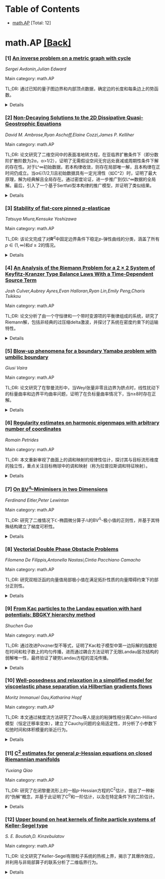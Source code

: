 <div id=toc></div>

# Table of Contents

- [math.AP](#math.AP) [Total: 12]


<div id='math.AP'></div>

# math.AP [[Back]](#toc)

### [1] [An inverse problem on a metric graph with cycle](https://arxiv.org/abs/2508.10121)
*Sergei Avdonin,Julian Edward*

Main category: math.AP

TL;DR: 通过已知的量子图边界和内部顶点数据，确定边的长度和每条边上的势函数。


<details>
  <summary>Details</summary>
Motivation: 研究量子图中如何通过有限的边界和内部顶点数据重构图的几何结构和势函数。

Method: 利用薛定谔型算子的特征值和特征函数的导数数据，结合Kirchhoff-Neumann条件，解析推导边的长度和势函数。

Result: 证明了通过边界和内部顶点的导数数据可以唯一确定边的长度和每条边上的势函数。

Conclusion: 该研究为量子图的逆问题提供了新的解析方法，扩展了相关领域的理论框架。

Abstract: Consider a quantum graph consisting of a ring with two attached edges, and
assume Kirchhoff-Neumann conditions hold at the internal vertices. Associated
to this graph is a Schr\"{o}dinger type operator $L=-\Delta +q(x)$ with
Dirichlet boundary conditions at the two boundary nodes. Let $\{ \omega_n^2, \
\varphi_n(x)\}$ be the eigenvalues and associated normalized eigenfunctions.
Let $v_1$ be a boundary vertex, and $v_2$ the adjacent internal vertex. Assume
we know the following data: $\{ \omega_n^2,\partial_x
\varphi_n(v_1),\partial_x\varphi_n(v_2)\}.$ Here $\partial_x\varphi_n(v_2)$
refers to an outward normal derivative at $v_2$ along one of the edges incident
to the other internal vertex. From this data we determine the following unknown
quantities: the lengths of edges and the potential functions on each edge.

</details>


### [2] [Non-Decaying Solutions to the 2D Dissipative Quasi-Geostrophic Equations](https://arxiv.org/abs/2508.10254)
*David M. Ambrose,Ryan Aschoff,Elaine Cozzi,James P. Kelliher*

Main category: math.AP

TL;DR: 论文研究了二维空间中的表面准地转方程，在亚临界扩散条件下（即分数阶扩散阶数为2α，α>1/2），证明了无需假设空间无穷远处衰减或周期性条件下解的存在性。对于L^∞初始数据，若本构律收敛，则存在局部唯一解，且本构律在正时间仍成立。当α∈(1/2,1]且初始数据具有一定光滑性（如C^2）时，证明了最大原理，解为经典解且全局存在。通过密度论证，进一步推广到仅L^∞数据的全局解。最后，引入了一个基于Sertfati型本构律的推广模型，并证明了类似结果。


<details>
  <summary>Details</summary>
Motivation: 研究表面准地转方程在亚临界扩散条件下的解的存在性与性质，特别是针对L^∞初始数据的情况，克服本构律不适用性的障碍。

Method: 通过分析分数阶扩散方程的性质，结合本构律的收敛条件，证明局部解的存在性；利用光滑初始数据的最大原理和密度论证，推广到全局解；最后引入Sertfati型本构律的推广模型。

Result: 证明了在亚临界扩散条件下，L^∞初始数据的局部唯一解存在性，光滑初始数据的全局经典解存在性，并通过密度论证推广到L^∞数据的全局解。推广模型也得到类似结果。

Conclusion: 论文成功解决了表面准地转方程在亚临界扩散条件下的解的存在性问题，并推广到更一般的本构律模型，为相关研究提供了理论支持。

Abstract: We consider the surface quasi-geostrophic equation in two spatial dimensions,
with subcritical diffusion (i.e. with fractional diffusion of order $2\alpha$
for $\alpha>\frac{1}{2}$.) We establish existence of solutions without assuming
either decay at spatial infinity or spatial periodicity. One obstacle is that
for $L^{\infty}$ data, the constitutive law may not be applicable, as Riesz
transforms are unbounded. However, for $L^{\infty}$ initial data for which the
constitutive law does converge, we demonstrate that there exists a unique
solution locally in time, and that the constitutive law continues to hold at
positive times. In the case that $\alpha\in(\frac{1}{2},1]$ and that the
initial data has some smoothness (specifically, if the data is in $C^{2}$), we
demonstrate a maximum principle and show that this unique solution is actually
classical and global in time. Then, a density argument allows us to show that
mild solutions with only $L^{\infty}$ data are also global in time, and also
possess this maximum principle. Finally, we introduce a related problem in
which we replace the usual constitutive law for the surface quasi-geostrophic
equation with a generalization of Sertfati type, and prove the same results for
this relaxed model.

</details>


### [3] [Stability of flat-core pinned p-elasticae](https://arxiv.org/abs/2508.10314)
*Tatsuya Miura,Kensuke Yoshizawa*

Main category: math.AP

TL;DR: 该论文完成了对$\mathbf{R}^d$中固定边界条件下稳定$p$-弹性曲线的分类，涵盖了所有$p\in(1,\infty)$和$d\geq2$的情况。


<details>
  <summary>Details</summary>
Motivation: 为了全面理解$p$-弹性曲线在固定边界条件下的稳定性，填补此前研究的空白。

Method: 通过分类方法分析$\mathbf{R}^d$中固定边界条件下的$p$-弹性曲线的稳定性。

Result: 完成了对所有$p\in(1,\infty)$和$d\geq2$情况下稳定$p$-弹性曲线的分类。

Conclusion: 该研究为$p$-弹性曲线的稳定性提供了完整的理论框架，扩展了相关领域的知识。

Abstract: We classify the stability of flat-core $p$-elasticae in $\mathbf{R}^d$
subject to the pinned boundary condition. Together with previous work, this
completes the classification of stable pinned $p$-elasticae in $\mathbf{R}^d$
for all $p\in(1,\infty)$ and $d\geq2$.

</details>


### [4] [An Analysis of the Riemann Problem for a $2 \times 2$ System of Keyfitz-Kranzer Type Balance Laws With a Time-Dependent Source Term](https://arxiv.org/abs/2508.10347)
*Josh Culver,Aubrey Ayres,Evan Halloran,Ryan Lin,Emily Peng,Charis Tsikkou*

Main category: math.AP

TL;DR: 论文分析了由一个守恒律和一个带时变源项的平衡律组成的系统，研究了Riemann解，包括非经典的过压缩delta激波，并探讨了系统在密度约束下的运输特性。


<details>
  <summary>Details</summary>
Motivation: 研究密度约束下的运输过程，为生物聚集、生态扩散、颗粒压实和交通拥堵等场景提供理论原型。

Method: 通过分析Riemann解的结构，包括非自相似解、真空状态和临界密度阈值，并结合数值模拟验证。

Result: 发现源项的显式时间依赖性导致自相似性破坏，解结构随时间变化，并通过Local Lax-Friedrichs方案数值验证。

Conclusion: 系统虽简单但能捕捉复杂运输过程的核心特征，为相关领域提供了理论支持。

Abstract: We consider a system consisting of one conservation law and one balance law
with a time-dependent source term, and provide a comprehensive analysis of
Riemann solutions, including the non-classical overcompressive delta shocks.
The minimal yet representative structure of the system captures essential
features of transport under density constraints and, despite its simplicity,
serves as a versatile prototype for crowd-limited transport processes across
diverse contexts, including biological aggregation, ecological dispersal,
granular compaction, and traffic congestion. In addition to non-self-similar
solutions mentioned above, the associated Riemann problem admits solution
structures that traverse vacuum states ($\rho = 0$) and the critical density
threshold ($\rho = \bar{\rho}$), where mobility vanishes and characteristic
speed degenerates. Moreover, the explicit time dependence in the source term
leads to the breakdown of self-similarity, resulting in distinct Riemann
solutions over successive time intervals and highlighting the dynamic nature of
the solution landscape. The theoretical findings are numerically confirmed
using the Local Lax-Friedrichs scheme.

</details>


### [5] [Blow-up phenomena for a boundary Yamabe problem with umbilic boundary](https://arxiv.org/abs/2508.10387)
*Giusi Vaira*

Main category: math.AP

TL;DR: 论文研究了在黎曼流形中，当Weyl张量非零且边界为脐点时，线性扰动下的标量曲率和边界平均曲率问题，证明了在负标量曲率情况下，当n≥8时存在正解。


<details>
  <summary>Details</summary>
Motivation: 探讨在特定几何条件下（Weyl张量非零且边界为脐点），标量曲率和边界平均曲率问题的线性扰动解的存在性。

Method: 采用线性扰动方法，结合黎曼流形的几何性质，分析负标量曲率情况下的解。

Result: 证明了在维度n≥8时，存在正解。

Conclusion: 在特定几何条件下，负标量曲率问题在较高维度下存在正解。

Abstract: We consider a linear perturbation of the classical geometric problem of
prescribing the scalar and the boundary mean curvature problem in a Riemannian
manifold with umbilic boundary provided the Weyl tensor is non-zero everywhere.
We will deal with the case of negative scalar curvature showing the existence
of a positive solutions when $n\geq 8$.

</details>


### [6] [Regularity estimates on harmonic eigenmaps with arbitrary number of coordinates](https://arxiv.org/abs/2508.10448)
*Romain Petrides*

Main category: math.AP

TL;DR: 本文重新审视了曲面上的调和映射的规律性估计，探讨其与目标流形维度的独立性，重点关注目标椭球中的调和映射（称为拉普拉斯调和特征映射）。


<details>
  <summary>Details</summary>
Motivation: 研究调和映射的规律性估计是否与目标流形维度无关，并探讨其在特征值优化中临界度量的应用。

Method: 主要研究目标椭球中的调和映射（拉普拉斯调和特征映射），并利用这些工具处理几乎临界度量的收敛性问题。

Result: 这些工具可用于通过（几乎调和）特征映射的Palais-Smale序列处理收敛性问题。

Conclusion: 这些研究为无限特征值组合临界点的一般规律性理论奠定了基础。

Abstract: We revisit the well-established regularity estimates on harmonic maps on
surfaces to question their independence with respect to the dimension of the
target manifold. We are mainly interested in harmonic maps into target
ellipsoids, that we call Laplace harmonic eigenmaps. These maps are related to
critical metrics in the context of eigenvalue optimization. The tools that we
gather here are useful to handle convergence of almost critical metrics via
Palais-Smale sequences of (almost harmonic) eigenmaps. They could also be a
preliminary step for a general regularity theory for critical points of
infinite combinations of eigenvalues.

</details>


### [7] [On $\mathrm{BV}^{\mathbb{A}}$-Minimisers in two Dimensions](https://arxiv.org/abs/2508.10508)
*Ferdinand Eitler,Peter Lewintan*

Main category: math.AP

TL;DR: 研究了二维情况下$\mathbb{C}$-椭圆微分算子$\mathbb{A}$的$\mathrm{BV}^{\mathbb{A}}$-极小值的正则性，并基于其特殊结构建立了梯度可积性。


<details>
  <summary>Details</summary>
Motivation: 探讨$\mathbb{C}$-椭圆微分算子$\mathbb{A}$在二维情况下极小值的正则性，填补相关理论空白。

Method: 利用$\mathbb{A}$的特殊结构，分析$\mathrm{BV}^{\mathbb{A}}$-极小值的性质。

Result: 在已知的（对称）梯度情况的椭圆范围内，建立了梯度可积性。

Conclusion: 研究揭示了$\mathbb{C}$-椭圆微分算子在二维情况下的正则性行为，为相关理论提供了支持。

Abstract: We investigate into the regularity of $\mathrm{BV}^{\mathbb{A}}$-minimisers
for $\mathbb{C}$-elliptic differential operators $\mathbb{A}$ in $2$
dimensions. Our studies strongly rely on the special structure of such
differential operators. The gradient integrability is established for the sharp
ellipticity range known from the (symmetric) gradient case.

</details>


### [8] [Vectorial Double Phase Obstacle Problems](https://arxiv.org/abs/2508.10690)
*Filomena De Filippis,Antonella Nastasi,Cintia Pacchiano Camacho*

Main category: math.AP

TL;DR: 研究双相泛函的向量值局部极小值在满足拓扑性质的向量障碍约束下的部分正则性。


<details>
  <summary>Details</summary>
Motivation: 探索在向量障碍约束下，双相泛函的向量值局部极小值的正则性行为。

Method: 分析满足特定拓扑性质的向量障碍约束下的双相泛函局部极小值。

Result: 证明了在适当条件下，向量值局部极小值具有部分正则性。

Conclusion: 在向量障碍约束下，双相泛函的局部极小值表现出部分正则性，为相关研究提供了理论基础。

Abstract: We investigate partial regularity for vector valued local minimizers of
double phase functionals, under vectorial obstacle type constraints satisfying
appropriate topological properties.

</details>


### [9] [From Kac particles to the Landau equation with hard potentials: BBGKY hierarchy method](https://arxiv.org/abs/2508.10697)
*Shuchen Guo*

Main category: math.AP

TL;DR: 通过改进Povzner型不等式，证明了Kac粒子模型中第一边际解的指数矩在时间和粒子数上的均匀传播，进而通过耦合方法证明了无限Landau层次结构的弱解唯一性，最终验证了硬势Landau方程的混沌传播。


<details>
  <summary>Details</summary>
Motivation: 研究硬势Landau方程的Kac粒子模型，旨在通过分析多粒子Liouville方程的解的性质，验证混沌传播现象。

Method: 使用改进的Povzner型不等式，分析第一边际解的指数矩传播，并通过耦合方法证明无限Landau层次结构的弱解唯一性。

Result: 证明了硬势Landau方程的混沌传播，并验证了弱解的唯一性。

Conclusion: 通过改进的不等式和耦合方法，成功验证了硬势Landau方程的混沌传播及其弱解的唯一性。

Abstract: We study the Kac particle model for the space-homogenous Landau equation with
hard potentials. By showing a sharper Povzner-type inequality, we obtain the
uniform-in-time and uniform-in-N propagation of exponential moment for the
first marginal of the solution of the many-particle Liouville equation. This
key property enables us to show the uniqueness of weak solutions of the
corresponding infinite Landau hierarchy by coupling method. As a result, we
prove the propagation of chaos for the Landau equation with hard potentials.

</details>


### [10] [Well-posedness and relaxation in a simplified model for viscoelastic phase separation via Hilbertian gradients flows](https://arxiv.org/abs/2508.10722)
*Moritz Immanuel Gau,Katharina Hopf*

Main category: math.AP

TL;DR: 本文通过梯度流方法研究了Zhou等人提出的粘弹性相分离Cahn-Hilliard模型（恒定迁移率变体），建立了Cauchy问题的全局适定性，并分析了小参数下松弛时间和体积模量的渐近行为。


<details>
  <summary>Details</summary>
Motivation: 研究粘弹性相分离的Cahn-Hilliard模型，解决其适定性问题，并探索不同参数尺度下的渐近行为。

Method: 采用时间增量最小化和广义收缩性估计，分析模型的梯度流解，并研究小参数对松弛时间和体积模量的影响。

Result: 证明了Cauchy问题对适度正则初始数据的全局适定性，并得到了弱-强类型的稳定性估计。在不同参数尺度下，模型退化为Cahn-Hilliard、质量守恒Allen-Cahn或粘性Cahn-Hilliard方程。

Conclusion: 通过克服驱动泛函的半凸性缺失问题，成功建立了模型的适定性，并揭示了参数尺度对模型行为的影响。

Abstract: This article is concerned with a gradient-flow approach to a Cahn-Hilliard
model for viscoelastic phase separation introduced by Zhou et al. (Phys. Rev.
E, 2006) in its variant with constant mobility. By means of time-incremental
minimisation and generalised contractivity estimates, we establish the global
well-posedness of the Cauchy problem for moderately regular initial data. For
general finite-energy data we obtain the existence of gradient-flow solutions
and a stability estimate of weak-strong type. We further study the asymptotic
behaviour for relaxation time and bulk modulus depending on a small parameter.
Depending on the scaling, we recover the Cahn-Hilliard, the mass-conserving
Allen-Cahn or the viscous Cahn-Hilliard equation. A challenge in the
well-posedness analysis is the failure of semiconvexity of the appropriate
driving functional, which is caused by a phase-dependence of the bulk modulus.

</details>


### [11] [$\mathrm{C}^2$ estimates for general $p$-Hessian equations on closed Riemannian manifolds](https://arxiv.org/abs/2508.10773)
*Yuxiang Qiao*

Main category: math.AP

TL;DR: 研究了在闭黎曼流形上的一般$p$-Hessian方程的$\mathrm{C}^2$估计，提出了一种新的“伪解”概念，并基于此证明了$\mathrm{C}^0$和一阶估计，以及在特定条件下的二阶估计。


<details>
  <summary>Details</summary>
Motivation: 克服闭流形上的限制，推广“$\mathcal{C}$-子解”概念，为一般$p$-Hessian方程提供更广泛的解估计方法。

Method: 引入“伪解”概念，基于伪解证明$\mathrm{C}^0$、一阶和特定条件下的二阶估计，无需曲率限制或凸性条件。

Result: 在$p\in\{2, n-1, n\}$时，证明了二阶估计，并给出了其他相关估计和结论。

Conclusion: 伪解为$p$-Hessian方程提供了更灵活的解估计工具，扩展了现有理论的应用范围。

Abstract: We study the $\mathrm{C}^2$ estimates for $p$-Hessian equations with general
left-hand and right-hand terms on closed Riemannian manifolds of dimension $n$.
To overcome the constraints of closed manifolds, we advance a new kind of
"subsolution", called pseudo-solution, which generalizes
"$\mathcal{C}$-subsolution" to some extent and is well-defined for fully
general $p$-Hessian equations. Based on pseudo-solutions, we prove the
$\mathrm{C}^0$ estimates, first-order estimates for general $p$-Hessian
equations, and the corresponding second-order estimates when $p\in\{2, n-1,
n\}$, under sharp conditions -- we don't impose curvature restrictions,
convexity conditions or "MTW condition" on our main results. Some other
conclusions related to a priori estimates and different kinds of "subsolutions"
are also given, including estimates for "semi-convex" solutions and when there
exists a pseudo-solution.

</details>


### [12] [Upper bound on heat kernels of finite particle systems of Keller-Segel type](https://arxiv.org/abs/2508.10892)
*S. E. Boutiah,D. Kinzebulatov*

Main category: math.AP

TL;DR: 论文研究了Keller-Segel有限粒子系统的热核上界，揭示了其爆炸效应，并利用与非局部算子的联系分析了二维临界行为。


<details>
  <summary>Details</summary>
Motivation: 探讨Keller-Segel有限粒子系统的热核行为及其爆炸效应，理解其二维临界特性。

Method: 通过将Keller-Segel有限粒子系统与非局部算子联系起来，利用这种关系分析系统的热核上界。

Result: 得到了热核的上界，揭示了系统的爆炸效应，并分析了二维临界行为。

Conclusion: 研究为理解Keller-Segel系统的临界行为提供了新视角，特别是其二维特性。

Abstract: We obtain an upper bound on the heat kernel of the Keller-Segel finite
particle system that exhibits blow up effects. The proof exploits a connection
between Keller-Segel finite particles and certain non-local operators. The
latter allows to address some aspects of the critical behaviour of the
Keller-Segel system resulting from its two-dimensionality.

</details>
